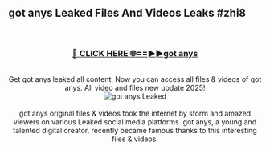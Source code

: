 ## got anys Leaked Files And Videos Leaks #zhi8
<br>
<div align="center">
<h3><a href="https://watchclip.my.id/got anys" rel="nofollow">🔴 CLICK HERE 🌐==►►got anys</a></h3>
<br>
Get got anys leaked all content. Now you can access all files & videos of got anys. All video and files new update 2025!
<br>
<a href="https://watchclip.my.id/got anys" rel="nofollow" data-target="animated-image.originalLink"><img src="https://i.ibb.co.com/WyWwxjT/player-gif2.gif" alt="got anys Leaked" style="max-width: 100%; display: inline-block;" data-target="animated-image.originalImage"></a>
<br><br>
got anys original files & videos took the internet by storm and amazed viewers on various Leaked social media platforms. got anys, a young and talented digital creator, recently became famous thanks to this interesting files & videos.
</div>
<br>